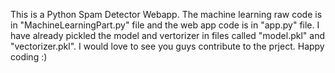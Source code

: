 This is a Python Spam Detector Webapp. The machine learning raw code is in "MachineLearningPart.py" file and the web app code is in "app.py" file. I have already pickled the model and vertorizer in files called "model.pkl" and "vectorizer.pkl". I would love to see you guys contribute to the prject. Happy coding :)